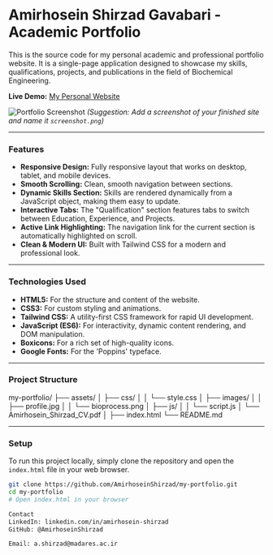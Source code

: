 # Amirhosein Shirzad Gavabari - Academic Portfolio

This is the source code for my personal academic and professional portfolio website. It is a single-page application designed to showcase my skills, qualifications, projects, and publications in the field of Biochemical Engineering.

**Live Demo:** [My Personal Website](https://amirhoseinshirzad.github.io/)

![Portfolio Screenshot](assets/images/screenshot.png) 
*(Suggestion: Add a screenshot of your finished site and name it `screenshot.png`)*

---

### Features

-   **Responsive Design:** Fully responsive layout that works on desktop, tablet, and mobile devices.
-   **Smooth Scrolling:** Clean, smooth navigation between sections.
-   **Dynamic Skills Section:** Skills are rendered dynamically from a JavaScript object, making them easy to update.
-   **Interactive Tabs:** The "Qualification" section features tabs to switch between Education, Experience, and Projects.
-   **Active Link Highlighting:** The navigation link for the current section is automatically highlighted on scroll.
-   **Clean & Modern UI:** Built with Tailwind CSS for a modern and professional look.

---

### Technologies Used

-   **HTML5:** For the structure and content of the website.
-   **CSS3:** For custom styling and animations.
-   **Tailwind CSS:** A utility-first CSS framework for rapid UI development.
-   **JavaScript (ES6):** For interactivity, dynamic content rendering, and DOM manipulation.
-   **Boxicons:** For a rich set of high-quality icons.
-   **Google Fonts:** For the 'Poppins' typeface.

---

### Project Structure

my-portfolio/
├── assets/
│ ├── css/
│ │ └── style.css
│ ├── images/
│ │ ├── profile.jpg
│ │ └── bioprocess.png
│ ├── js/
│ │ └── script.js
│ └── Amirhosein_Shirzad_CV.pdf
│
├── index.html
└── README.md


---

### Setup

To run this project locally, simply clone the repository and open the `index.html` file in your web browser.

```bash
git clone https://github.com/AmirhoseinShirzad/my-portfolio.git
cd my-portfolio
# Open index.html in your browser

Contact
LinkedIn: linkedin.com/in/amirhosein-shirzad
GitHub: @AmirhoseinShirzad

Email: a.shirzad@madares.ac.ir

